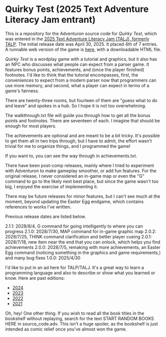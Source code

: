 # Quirky Test (2025 Text Adventure Literacy Jam entrant)

This is a repository for the Adventuron source code for *Quirky Test*, which was entered in the [2025 Text Adventure Literacy Jam (TALJ), formerly TALP](https://itch.io/jam/talp2025). The initial release date was April 30, 2025. It placed 4th of 7 entries. A runnable web version of the game is [here](https://andrewschultz.itch.io/quirky-test), with a downloadable HTML file.

*Quirky Test* is a wordplay game with a tutorial and graphics, but it also has an NPC who discusses what people can expect from a parser game. It features bonus points, achievements, and (once the player finished) footnotes. I'd like to think that the tutorial encompasses, first, the conveniences to expect from a modern parser now that programmers can use more memory, and second, what a player can expect in terms of a game's fairness.

There are twenty-three rooms, but fourteen of them are "guess what to do and leave" and spokes in a hub. So I hope it is not too overwhelming.

The walkthrough.txt file will guide you through how to get all the bonus points and footnotes. There are seventeen of each. I imagine that should be enough for most players.

The achievements are optional and are meant to be a bit tricky. It's possible to get them all in two trips through, but I have to admit, the effort wasn't trivial for me to organize things, and I programmed the game!

If you want to, you can see the way through in achievements.txt.

There have been post-comp releases, mainly where I tried to experiment with Adventuron to make gameplay smoother, or add fun features. For the original release, I never considered an in-game map or even the "G" command to go to the likely next best place, but since the game wasn't too big, I enjoyed the exercise of implementing it.

There may be future releases for minor features, but I can't see much at the moment, beyond updating the Easter Egg endgame, which contains references to works I've written.

Previous release dates are listed below.

2.1.1: 2028/8/4, G command for going intelligently to where you can progress
2.1.0: 2028/7/30, MAP command for in-game graphic map
2.0.2: 2028/7/25, THINK command clarification and better player cueing
2.0.1: 2028/7/18, new item near the end that you can onlock, which helps you find achievements
2.0.0: 2028/7/5, remaking with more achievements, an Easter Egg command (noticing something in the graphics and game requirements,) and many bug fixes
1.0.0: 2025/4/30

I'd like to put in an ad here for TALP/TALJ. It's a great way to learn a programming language and also to describe or show what you learned or know. Here are past editions:
* [2024](https://itch.io/jam/talp2024)
* [2023](https://itch.io/jam/talp2023)
* [2022](https://itch.io/jam/talp2022)
* [2021](https://itch.io/jam/talp)

Oh, hey! One other thing. If you wish to read all the book titles in the bookshelf without replaying, search for the text START RANDOM BOOKS HERE in source_code.adv. This isn't a huge spoiler, as the bookshelf is just intended as comic relief once you've almost won the game.